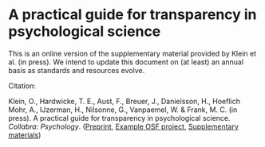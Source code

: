# A practical guide for transparency in psychological science

This is an online version of the supplementary material provided by Klein et al. (in press).
We intend to update this document on (at least) an annual basis as standards and resources evolve.


Citation:

Klein, O., Hardwicke, T. E., Aust, F., Breuer, J., Danielsson, H., Hoeflich Mohr, A., IJzerman, H., Nilsonne, G., Vanpaemel, W. & Frank, M. C. (in press). A practical guide for transparency in psychological science. *Collabra: Psychology*. ([Preprint](https://doi.org/10.17605/OSF.IO/RTYGM), [Example OSF project](https://osf.io/rpydu/), [Supplementary materials](https://osf.io/h7g5t/))
